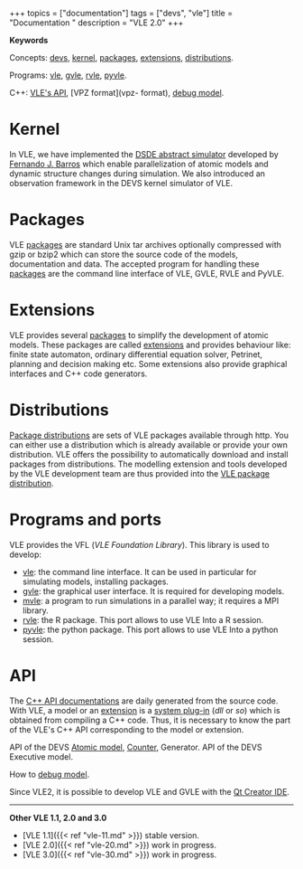 +++
topics = ["documentation"]
tags = ["devs", "vle"]
title = "Documentation "
description = "VLE 2.0"
+++

**Keywords**

Concepts: [devs](devs), [kernel](kernel), [packages](packages),
[extensions](extensions), [distributions](distributions).

Programs: [vle](vle-cli), [gvle](gvle), [rvle](rvle), [pyvle](pyvle).

C++: [VLE's API](http://www.vle-project.org/doxygen/dev/), [VPZ format](vpz-
format), [debug model](debug-model).

# Kernel

In VLE, we have implemented the [DSDE abstract
simulator](http://portal.acm.org/citation.cfm?id=293257) developed by [Fernando
J. Barros](http://eden.dei.uc.pt/~barros/) which enable parallelization of
atomic models and dynamic structure changes during simulation. We also
introduced an observation framework in the DEVS kernel simulator of VLE.

# Packages

VLE [packages](packages) are standard Unix tar archives optionally compressed
with gzip or bzip2 which can store the source code of the models, documentation
and data. The accepted program for handling these [packages](packages) are the
command line interface of VLE, GVLE, RVLE and PyVLE.

# Extensions

VLE provides several [packages](packages) to simplify the development of atomic
models. These packages are called [extensions](extensions) and provides
behaviour like: finite state automaton, ordinary differential equation solver,
Petrinet, planning and decision making etc. Some extensions also provide
graphical interfaces and C++ code generators.

# Distributions

[Package distributions](distributions) are sets of VLE packages available
through http. You can either use a distribution which is already available or
provide your own distribution. VLE offers the possibility to automatically
download and install packages from distributions. The modelling extension and
tools developed by the VLE development team are thus provided into the [VLE
package distribution](../packages).

# Programs and ports

VLE provides the VFL (_VLE Foundation Library_). This library is used to
develop:

- [vle](vle-cli): the command line interface. It can be used in particular for
  simulating models, installing packages.
- [gvle](gvle): the graphical user interface. It is required for developing
  models.
- [mvle](mvle): a program to run simulations in a parallel way; it requires a
  MPI library.
- [rvle](rvle): the R package. This port allows to use VLE Into a R session.
- [pyvle](pyvle): the python package. This port allows to use VLE Into a python session.

# API

The [C++ API documentations](http://www.vle-project.org/doxygen/dev/) are daily
generated from the source code. With VLE, a model or an [extension](extensions)
is a [system plug-in](https://en.wikipedia.org/wiki/Library_(computing)) (*dll*
or *so*) which is obtained from compiling a C++ code. Thus, it is necessary to
know the part of the VLE's C++ API corresponding to the model or extension.

API of the
DEVS [Atomic model](atomic-model), [Counter](examples/counter),
Generator. API of the DEVS Executive model.

How to [debug model](debug-model).

Since VLE2, it is possible to develop VLE and GVLE with the [Qt Creator
IDE](qtcreator).

---

**Other VLE 1.1, 2.0 and 3.0**

- [VLE 1.1]({{< ref "vle-11.md" >}}) stable version.
- [VLE 2.0]({{< ref "vle-20.md" >}}) work in progress.
- [VLE 3.0]({{< ref "vle-30.md" >}}) work in progress.
